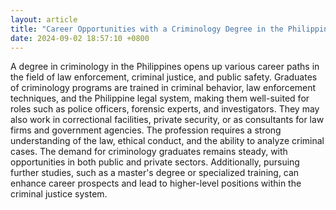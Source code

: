 ```yaml
---
layout: article
title: "Career Opportunities with a Criminology Degree in the Philippines"
date: 2024-09-02 18:57:10 +0800
---
```


<p>A degree in criminology in the Philippines opens up various career paths in the field of law enforcement, criminal justice, and public safety. Graduates of criminology programs are trained in criminal behavior, law enforcement techniques, and the Philippine legal system, making them well-suited for roles such as police officers, forensic experts, and investigators. They may also work in correctional facilities, private security, or as consultants for law firms and government agencies. The profession requires a strong understanding of the law, ethical conduct, and the ability to analyze criminal cases. The demand for criminology graduates remains steady, with opportunities in both public and private sectors. Additionally, pursuing further studies, such as a master's degree or specialized training, can enhance career prospects and lead to higher-level positions within the criminal justice system.</p>